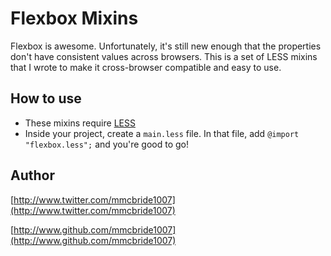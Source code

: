 # Flexbox Mixins
Flexbox is awesome. Unfortunately, it's still new enough that the properties don't have consistent values across browsers. This is a set of LESS mixins that I wrote to make it cross-browser compatible and easy to use.

## How to use
- These mixins require [LESS](http://www.lesscss.org)
- Inside your project, create a `main.less` file. In that file, add `@import "flexbox.less";` and you're good to go!

## Author
[http://www.twitter.com/mmcbride1007](http://www.twitter.com/mmcbride1007)

[http://www.github.com/mmcbride1007](http://www.github.com/mmcbride1007)
